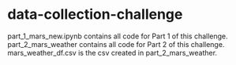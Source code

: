 # data-collection-challenge

part_1_mars_new.ipynb contains all code for Part 1 of this challenge. part_2_mars_weather contains all code for Part 2 of this challenge. mars_weather_df.csv is the csv created in part_2_mars_weather.
